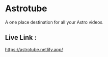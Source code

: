 # Astrotube
A one place destination for all your Astro videos.

## Live Link :
https://astrotube.netlify.app/